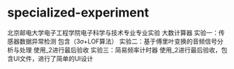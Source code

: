 # specialized-experiment
北京邮电大学电子工程学院电子科学与技术专业专业实验
大数计算器
实验一：传感器数据异常检测
包含（3σ+LOF算法）
实验二：基于傅里叶变换的音频信号分析与处理
使用_2进行最后验收
实验三：简易频率计时器
使用_2进行最后验收，包含UI文件，进行了简单的UI设计
